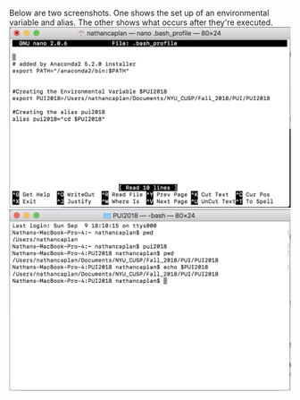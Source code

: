 Below are two screenshots. One shows the set up of an environmental variable and alias. The other shows what occurs after they're executed. 
![Alt text](../HW1_nbc270/PUI_Assignment1_Screenshot1.png)
![Alt text](../HW1_nbc270/PUI_Assignment1_Screenshot2.png)
